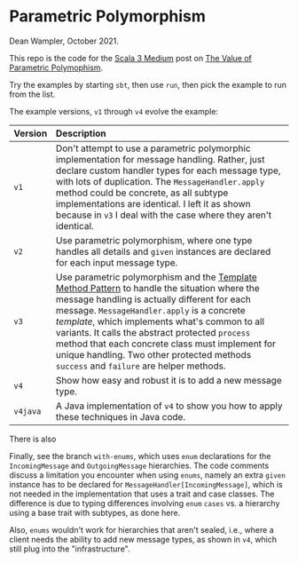 # Parametric Polymorphism

Dean Wampler, October 2021.

This repo is the code for the [Scala 3 Medium](https://medium.com//scala-3) post on [The Value of Parametric Polymophism]().

Try the examples by starting `sbt`, then use `run`, then pick the example to run from the list.

The example versions, `v1` through `v4` evolve the example:

| Version  | Description |
| :------- | :---------- |
| `v1`     | Don't attempt to use a parametric polymorphic implementation for message handling. Rather, just declare custom handler types for each message type, with lots of duplication. The `MessageHandler.apply` method could be concrete, as all subtype implementations are identical. I left it as shown because in `v3` I deal with the case where they aren't identical. |
| `v2`     | Use parametric polymorphism, where one type handles all details and `given` instances are declared for each input message type. |
| `v3`     | Use parametric polymorphism and the [Template Method Pattern](https://en.wikipedia.org/wiki/Template_method_pattern) to handle the situation where the message handling is actually different for each message.  `MessageHandler.apply` is a concrete _template_, which implements what's common to all variants. It calls the abstract protected `process` method that each concrete class must implement for unique handling. Two other protected methods `success` and `failure` are helper methods. |
| `v4`     | Show how easy and robust it is to add a new message type. |
| `v4java` | A Java implementation of `v4` to show you how to apply these techniques in Java code. |

There is also

Finally, see the branch `with-enums`, which uses `enum` declarations for the `IncomingMessage` and `OutgoingMessage` hierarchies. The code comments discuss a limitation you encounter when using `enums`, namely an extra `given` instance has to be declared for `MessageHandler[IncomingMessage]`, which is not needed in the implementation that uses a trait and case classes. The difference is due to typing differences involving `enum` `cases` vs. a hierarchy using a base trait with subtypes, as done here.

Also, `enums` wouldn't work for hierarchies that aren't sealed, i.e., where a client needs the ability to add new message types, as shown in `v4`, which still plug into the "infrastructure".

